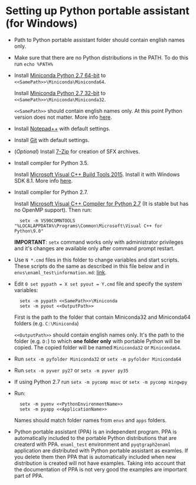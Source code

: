 Setting up Python portable assistant (for Windows)
====================================================

* Path to Python portable assistant folder should contain english names only.

* Make sure that there are no Python distributions in the PATH. To do this run 
  `echo %PATH%`

* Install [Miniconda Python 2.7 64-bit](https://repo.continuum.io/miniconda/Miniconda2-latest-Windows-x86_64.exe) to `<<SamePath>>\Miniconda\Miniconda64`.

  Install [Miniconda Python 2.7 32-bit](https://repo.continuum.io/miniconda/Miniconda2-latest-Windows-x86.exe) to `<<SamePath>>\Miniconda\Miniconda32`.

  `<<SamePath>>` should contain english names only. At this point Python version does not matter. More info [here](http://conda.pydata.org/miniconda.html).

* Install [Notepad++](https://notepad-plus-plus.org/download/v6.9.2.html) with default settings.

* Install [Git](https://git-scm.com/downloads) with default settings.

* (*Optional*) Install [7-Zip](http://www.7-zip.org/) for creation of SFX archives. 

* Install compiler for Python 3.5.

  Install [Microsoft Visual C++ Build Tools 2015](https://go.microsoft.com/fwlink/?LinkId=691126). Install it with Windows SDK 8.1. More info [here](https://blogs.msdn.microsoft.com/vcblog/2016/03/31/announcing-the-official-release-of-the-visual-c-build-tools-2015/).

* Install compiler for Python 2.7.

  Install [Microsoft Visual C++ Compiler for Python 2.7](https://www.microsoft.com/en-us/download/details.aspx?id=44266) (It is stable but has no OpenMP support). Then run:
  ```
    setx -m VS90COMNTOOLS "%LOCALAPPDATA%\Programs\Common\Microsoft\Visual C++ for Python\9.0"
  ```
  **IMPORTANT**: `setx` command works only with administrator privileges and it's changes are available only after command prompt restart.

* Use `N *.cmd` files in this folder to change variables and start scripts. These scripts do the same as described in this file below and in `envs\enaml_test\information.md`: [link](https://github.com/kiwi0fruit/python-portable-assistant/blob/master/envs/enaml_test/information.md).

* Edit `0 set pypath = X set pyout = Y.cmd` file and specify the system variables:
  ```
    setx -m pypath <<SamePath>>\Miniconda
    setx -m pyout <<OutputPath>>
  ```
  First is the path to the folder that contain Miniconda32 and Miniconda64 folders (e.g. `C:\Miniconda`)
  
  `<<OutputPath>>` should contain english names only. It's the path to the folder (e.g. `D:`) to which __one folder only__ with portable Python will be copied. The copied folder will be named `Miniconda32` or `Miniconda64`.

* Run 
  `setx -m pyfolder Miniconda32`
  or
  `setx -m pyfolder Miniconda64`

* Run 
  `setx -m pyver py27`
  or 
  `setx -m pyver py35`

* If using Python 2.7 run 
  `setx -m pycomp msvc`
  or 
  `setx -m pycomp mingwpy`

* Run:
  ```
    setx -m pyenv <<PythonEnvironmentName>>
    setx -m pyapp <<ApplicationName>>
  ```
  Names should match folder names from `envs` and `apps` folders.

* Python portable assistant (PPA) is an independent program. PPA is automatically included to the portable Python distributions that are createrd with PPA. `enaml_test` environment and `pyqtgraph2enaml` application are distributed with Python portable assistant as examles. If you delete them then PPA that is automatically included when new distribution is created will not have examples. Taking into account that the documentation of PPA is not very good the examples are important part of PPA.
